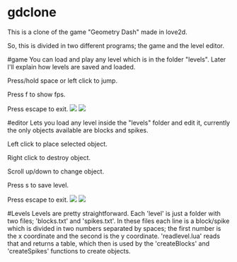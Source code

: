# gdclone
This is a clone of the game "Geometry Dash" made in love2d.

So, this is divided in two different programs; the game and the level editor.

#game
You can load and play any level which is in the folder "levels". Later I'll explain how levels are saved and loaded.

Press/hold space or left click to jump.

Press f to show fps.

Press escape to exit.
![](https://i.imgur.com/kjj07d1.png)
![](https://i.imgur.com/Mei8JYZ.png)

#editor
Lets you load any level inside the "levels" folder and edit it, currently the only objects available are blocks and spikes.

Left click to place selected object.

Right click to destroy object.

Scroll up/down to change object.

Press s to save level.

Press escape to exit.
![](https://i.imgur.com/PI43TxP.png)
![](https://i.imgur.com/AzzSm5Q.png)

#Levels
Levels are pretty straightforward. Each 'level' is just a folder with two files; 'blocks.txt' and 'spikes.txt'.
In these files each line is a block/spike which is divided in two numbers separated by spaces; the first number is the x coordinate and the second is the y coordinate.
'readlevel.lua' reads that and returns a table, which then is used by the 'createBlocks' and 'createSpikes' functions to create objects.
